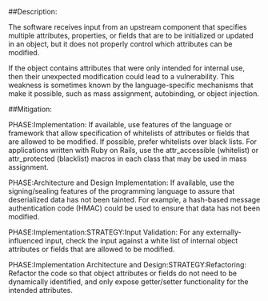 ##Description:

The software receives input from an upstream component that specifies multiple attributes, properties, or fields that are to be initialized or updated in an object, but it does not properly control which attributes can be modified.

If the object contains attributes that were only intended for internal use, then their unexpected modification could lead to a vulnerability. This weakness is sometimes known by the language-specific mechanisms that make it possible, such as mass assignment, autobinding, or object injection.

##Mitigation:


PHASE:Implementation:
If available, use features of the language or framework that allow specification of whitelists of attributes or fields that are allowed to be modified. If possible, prefer whitelists over black lists. For applications written with Ruby on Rails, use the attr_accessible (whitelist) or attr_protected (blacklist) macros in each class that may be used in mass assignment.

PHASE:Architecture and Design Implementation:
If available, use the signing/sealing features of the programming language to assure that deserialized data has not been tainted. For example, a hash-based message authentication code (HMAC) could be used to ensure that data has not been modified.

PHASE:Implementation:STRATEGY:Input Validation:
For any externally-influenced input, check the input against a white list of internal object attributes or fields that are allowed to be modified.

PHASE:Implementation Architecture and Design:STRATEGY:Refactoring:
Refactor the code so that object attributes or fields do not need to be dynamically identified, and only expose getter/setter functionality for the intended attributes.


